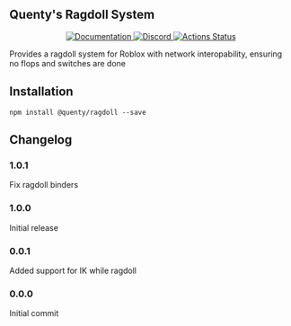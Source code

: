 ## Quenty's Ragdoll System
<div align="center">
  <a href="http://quenty.github.io/api/">
    <img src="https://img.shields.io/badge/docs-website-green.svg" alt="Documentation" />
  </a>
  <a href="https://discord.gg/mhtGUS8">
    <img src="https://img.shields.io/badge/discord-nevermore-blue.svg" alt="Discord" />
  </a>
  <a href="https://github.com/Quenty/NevermoreEngine/actions">
    <img src="https://github.com/Quenty/NevermoreEngine/workflows/luacheck/badge.svg" alt="Actions Status" />
  </a>
</div>

Provides a ragdoll system for Roblox with network interopability, ensuring no flops and switches are done

## Installation
```
npm install @quenty/ragdoll --save
```

## Changelog

### 1.0.1
Fix ragdoll binders

### 1.0.0
Initial release

### 0.0.1
Added support for IK while ragdoll

### 0.0.0
Initial commit
